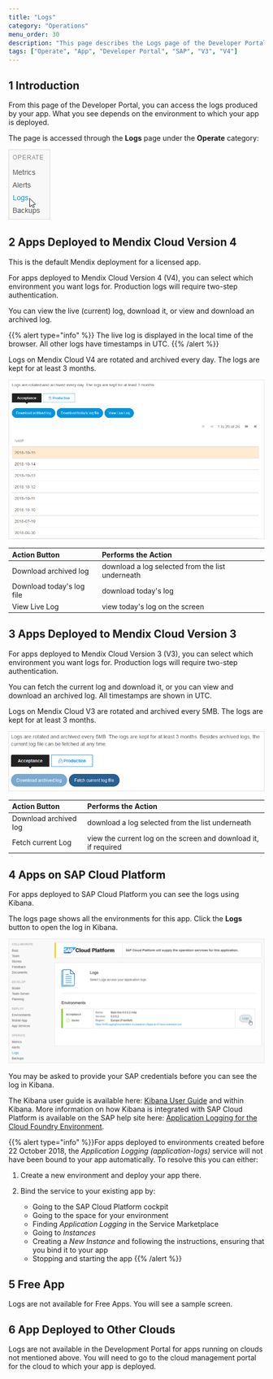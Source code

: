 ```yaml
---
title: "Logs"
category: "Operations"
menu_order: 30
description: "This page describes the Logs page of the Developer Portal."
tags: ["Operate", "App", "Developer Portal", "SAP", "V3", "V4"]
---
```


## 1 Introduction

From this page of the Developer Portal, you can access the logs produced by your app. What you see depends on the environment to which your app is deployed.

The page is accessed through the **Logs** page under the **Operate** category:

![Navigate to Logs](attachments/logs/log-menu.png)

## 2 Apps Deployed to Mendix Cloud Version 4

This is the default Mendix deployment for a licensed app.

For apps deployed to Mendix Cloud Version 4 (V4), you can select which environment you want logs for. Production logs will require two-step authentication.

You can view the live (current) log, download it, or view and download an archived log.

{{% alert type="info" %}}
The live log is displayed in the local time of the browser. All other logs have timestamps in UTC.
{{% /alert %}}
 
Logs on Mendix Cloud V4 are rotated and archived every day. The logs are kept for at least 3 months.

![Logs Page V4](attachments/logs/log-v4.png)

Action Button | Performs the Action
:---|:---
Download archived log | download a log selected from the list underneath 
Download today's log file | download today's log
View Live Log | view today's log on the screen

## 3 Apps Deployed to Mendix Cloud Version 3

For apps deployed to Mendix Cloud Version 3 (V3), you can select which environment you want logs for. Production logs will require two-step authentication.

You can fetch the current log and download it, or you can view and download an archived log. All timestamps are shown in UTC.
 
Logs on Mendix Cloud V3 are rotated and archived every 5MB. The logs are kept for at least 3 months.

![Logs Page V3](attachments/logs/log-v3.png)

Action Button | Performs the Action
:---|:---
Download archived log | download a log selected from the list underneath
Fetch current Log | view the current log on the screen and download it, if required

## 4 Apps on SAP Cloud Platform

For apps deployed to SAP Cloud Platform you can see the logs using Kibana. 

The logs page shows all the environments for this app. Click the **Logs** button to open the log in Kibana.

![Logs Page SAP](attachments/logs/log-sap.png)

You may be asked to provide your SAP credentials before you can see the log in Kibana.

The Kibana user guide is available here: [Kibana User Guide](https://www.elastic.co/guide/en/kibana/current/index.html) and within Kibana. More information on how Kibana is integrated with SAP Cloud Platform is available on the SAP help site here: [Application Logging for the Cloud Foundry Environment](https://help.sap.com/viewer/ee8e8a203e024bbb8c8c2d03fce527dc/Cloud/en-US/68454d44ad41458788959485a24305e2.html).

{{% alert type="info" %}}For apps deployed to environments created before 22 October 2018, the *Application Logging (application-logs)* service will not have been bound to your app automatically. To resolve this you can either:

1. Create a new environment and deploy your app there.

2. Bind the service to your existing app by:

    * Going to the SAP Cloud Platform cockpit
    * Going to the space for your environment
    * Finding *Application Logging* in the Service Marketplace
    * Going to *Instances*
    * Creating a *New Instance* and following the instructions, ensuring that you bind it to your app
    * Stopping and starting the app
{{% /alert %}}

## 5 Free App

Logs are not available for Free Apps. You will see a sample screen.

## 6 App Deployed to Other Clouds

Logs are not available in the Development Portal for apps running on clouds not mentioned above. You will need to go to the cloud management portal for the cloud to which your app is deployed.
